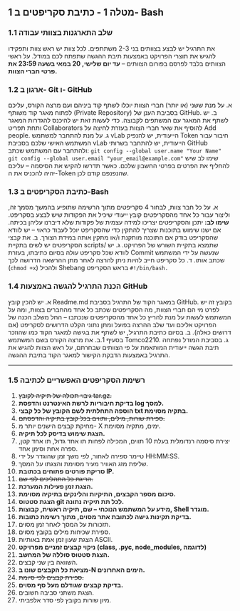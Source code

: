 ## 1 מטלה 1 - כתיבת סקריפטים ב- Bash
### 1.1 שלב התארגנות בצוותי עבודה
את התרגיל יש לבצע בצוותים בני 2-3 משתתפים.
לכל צוות יש ראש צוות ותפקידו להגיש את תוצרי הפרויקט באמצעות תיבת ההגשה שתפתח לכם במודל.
על ראשי הצוותים בלבד לפרסם בפורום הצוותים – **עד יום שלישי, 20 במאי בשעה 23:59 את פרטי חברי הצוות.**
### 1.2 ארגון ב- Git ו- GitHub
א. על מנת ששני (או יותר) חברי הצוות יוכלו לשתף קוד ביניהם ועם מרצה הקורס, עליכם לפתוח מאגר קוד משותף (Private Repository) בסביבת הענן של GitHub.
ב. יש לשתף את המאגר עם המשתפים לקבוצה. כדי לעשות זאת יש להיכנס להגדרות המאגר ותחת תפריט Collaborators להוסיף את שאר חברי הצוות בעזרת לחיצה על Add people.
ג. על מנת להתחבר למשתמש vLab הייעודית, יש להנפיק Token חיבור עבור המשתמש האישי שלכם בסביבת vLab הייעודית, יש להתחבר בשרותי GitHub ולהתחבר עם המשתמש שכתב:
`git config --global user.name "Your Name"`
`git config --global user.email "your_email@example.com"`
שימו לב שיש להחליף את הפרטים בפרטי החשבון שלכם.
כאשר תדרשו להקיש את הסיסמה – עליכם יהיה להכניס את ה-Token שהנפנפם קודם לכן.

### 1.3 כתיבת הסקריפטים ב-Bash
א. על כל חבר צוות, לבחור 4 סקריפטים מתוך הרשימה שתופיע בהמשך מסמך זה, וליצור עבור כל אחד מהסקריפטים קובץ ייעודי שיכיל את הפקודות שיש לבצע בסקריפט.
**שימו לב:** יתכן והסקריפטים יצריכו למידה עצמית של פקודות שלא דיברנו עליהן בכיתה. אם ישנו שימוש בתוכנות שצריך להתקין כדי שהסקריפט יוכל לעבוד כראוי – יש לוודא שהסקריפט בודק אם התוכנה מותקנת ו/או מתקין אותה במידת הצורך.
ב. את קבצי הסקריפטים יש לשים בתקיית scripts/ שתמצא בתקיית השורש של הפרויקט.
ג. יש לוודא שכל סקריפט עולה בסיום כתיבתו, בעזרת Commit שנעשה על ידי המשתמש שכתב אותו.
ד. כל סקריפט חייב להיות ניתן להרצה לאחר מתן ההרשאה הדרושה לכך (`chmod +x`) ולהכיל Shebang בראש הסקריפט
`#!/bin/bash.`
### 1.4 הכנת התרגיל להגשה באמצעות GitHub
א. יש להכין קובץ Readme.md במאגר הקוד של התרגיל בסביבת GitHub. בקובץ זה יש לפרט מי הם חברי הצוות, מה הסקריפטים שכתב כל אחד מהחברים בצוות, ומה על המשתמש לעשות על מנת להריץ כל אחד מהסקריפטים שנכתבו – החל משלב הכנה של הפרויקט אליכם ועד שלב ההרצה בפועל ומתן נתוני הקלט הדרושים לסקריפט (אם דרושים כאלה).
ב. בסיום כתיבת התרגיל, יש לשתף את בגישה למאגר הקוד כמו שהוזכר בסעיף 1.ב. את מרצה הקורס בשם המשתמש Tomco2210.
ג. בסביבת המודל נפתחה תיבת הגשה ייעודית המותאמת על פי הצוותים שבחרתם, על ראש הצוות להגיש את התרגיל באמצעות הדבקת הקישור למאגר הקוד בתיבת ההגשה.


---
### 1.5 רשימת הסקריפטים האפשריים לכתיבה
1. ~~גיבוי תכולה של תיקיה לקובץ tar.gz.~~
2. **בדיקת חיבוריות לרשת האינטרנט והדפסת log למסך.**
3. **הוספה התחלתית לשם הקובץ של כל קבצי txt בתקיה מסוימת.**
4. ~~ספירת שורות, מילים, ותווים בכל קובץ בתיקיה והדפסתם.~~
5. מחיקת קבצים הישנים יותר מ- X ימים, מתקיה מסוימת.
6. **הצגת שימוש בדיסק לכל תיקיה.**
7. יצירת סיסמה רנדומלית בעלת 10 תווים, המכילה לפחות תו אחד גדול, תו אחד קטן, ספרה אחת וסימן אחד.
8. טיימר ספירה לאחור, לפי משך זמן שהוגדר על ידי HH:MM:SS.
9. שליפת מזג האוויר מעיר מסוימת והצגתו על המסך.
10. **סריקת פורטים פתוחים בכתובת IP.**
11. ~~הריגת כל התהליכים לפי שם.~~
12. **הצגת זמן פעילות המערכת.**
13. **סיכום מספר הקבצים, התיקיות והלינקים בתיקיה מסוימת.**
14. **הצגת סטטוס git לכל תת תיקיה נתונה.**
15. **מידע על המשתמש הנוכחי – שם, תיקיה ראשית, קבוצות, Shell מוגדר.**
16. **בדיקת תקינות גישה לכתובת אתר מסוים, מתוך רשימת כתובות.**
17. תזכורות על המסך לאחר זמן מסוים.
18. ספירת שכיחות מילים בקובץ מסוים.
19. הצגת שעון זמן אמת באותיות ASCII.
20. **ניקוי קבצים זמניים מפרויקט (class, .pyc, node_modules, לדוגמה)**
21. **הצגת סטטוס סוללה של המחשב.**
22. השוואה בין שני קבצים.
23. **מציאת כל הקבצים שונו ב-N הימים האחרונים.**
24. ~~ספירת קבצים לפי סיומת.~~
25. **בדיקת קבצים שגודלם מעל סף מסוים.**
26. הצגת משתני סביבה חשובים.
27. מיון שורות בקובץ לפי סדר אלפביתי.

